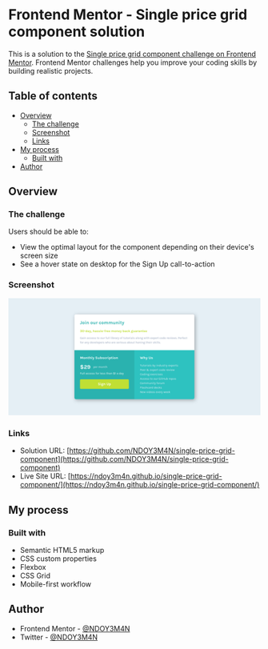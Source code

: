 # Frontend Mentor - Single price grid component solution

This is a solution to the [Single price grid component challenge on Frontend Mentor](https://www.frontendmentor.io/challenges/single-price-grid-component-5ce41129d0ff452fec5abbbc). Frontend Mentor challenges help you improve your coding skills by building realistic projects. 

## Table of contents

- [Overview](#overview)
  - [The challenge](#the-challenge)
  - [Screenshot](#screenshot)
  - [Links](#links)
- [My process](#my-process)
  - [Built with](#built-with)
- [Author](#author)

## Overview

### The challenge

Users should be able to:

- View the optimal layout for the component depending on their device's screen size
- See a hover state on desktop for the Sign Up call-to-action

### Screenshot

![](./screenshot.png)

### Links

- Solution URL: [https://github.com/NDOY3M4N/single-price-grid-component](https://github.com/NDOY3M4N/single-price-grid-component)
- Live Site URL: [https://ndoy3m4n.github.io/single-price-grid-component/](https://ndoy3m4n.github.io/single-price-grid-component/)

## My process

### Built with

- Semantic HTML5 markup
- CSS custom properties
- Flexbox
- CSS Grid
- Mobile-first workflow

## Author

- Frontend Mentor - [@NDOY3M4N](https://www.frontendmentor.io/profile/NDOY3M4N)
- Twitter - [@NDOY3M4N](https://www.twitter.com/NDOY3M4N)
